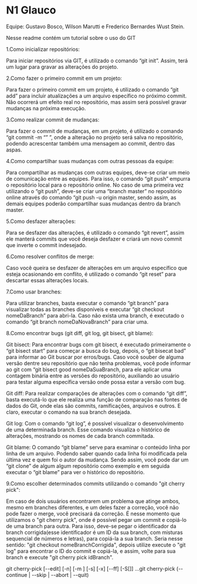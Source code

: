 # N1 Glauco

Equipe: Gustavo Bosco, Wilson Marutti e Frederico Bernardes Wust Stein.

Nesse readme contém um tutorial sobre o uso do GIT

1.Como inicializar repositórios:

Para iniciar repositórios via GIT, é utilizado o comando “git init”. Assim, terá um lugar para gravar as alterações do projeto.


2.Como fazer o primeiro commit em um projeto:

Para fazer o primeiro commit em um projeto, é utilizado o comando “git add” para incluir atualizações a um arquivo específico no próximo commit. Não ocorrerá um efeito real no repositório, mas assim será possível gravar mudanças na próxima execução.


3.Como realizar commit de mudanças:

Para fazer o commit de mudanças, em um projeto, é utilizado o comando “git commit -m “” ”, onde a alteração no projeto será salva no repositório, podendo acrescentar também uma mensagem ao commit, dentro das aspas.


4.Como compartilhar suas mudanças com outras pessoas da equipe:

Para compartilhar as mudanças com outras equipes, deve-se criar um meio de comunicação entre as equipes. Para isso, o comando “git push” empurra o repositório local para o repositório online. No caso de uma primeira vez utilizando o “git push”, deve-se criar uma “branch master” no repositório online através do comando “git  push -u origin master, sendo assim, as demais equipes poderão compartilhar suas mudanças dentro da branch master.


5.Como desfazer alterações:

Para se desfazer das alterações, é utilizado o comando “git revert”, assim ele manterá commits que você deseja desfazer e criará um novo commit que inverte o commit indesejado.


6.Como resolver conflitos de merge:

Caso você queira se desfazer de alterações em um arquivo específico que esteja ocasionando em conflito, é utilizado o comando “git reset” para descartar essas alterações locais.


7.Como usar branches:

Para utilizar branches, basta executar o comando “git branch” para visualizar todas as branches disponíveis e executar “git checkout nomeDaBranch” para abri-la. Caso não exista uma branch, é executado o comando “git branch nomeDaNovaBranch” para criar uma.


8.Como encontrar bugs (git diff, git log, git bisect, git blame):

Git bisect: Para encontrar bugs com git bisect, é executado primeiramente o “git bisect start” para começar a busca do bug, depois, o “git bisecat bad” para informar ao Git buscar por erros/bugs. Caso você souber de alguma versão dentre seu repositório que não tenha problemas, você pode informar ao git com “git bisect good nomeDaSuaBranch, para ele aplicar uma contagem binária entre as versões do repositório, auxiliando ao usuário para testar alguma específica versão onde possa estar a versão com bug.

Git diff: Para realizar comparações de alterações com o comando “git diff”, basta executá-lo que ele realiza uma função de comparação nas fontes de dados do Git, onde elas são commits, ramificações, arquivos e outros. E claro, executar o comando na sua branch desejada.

Git log: Com o comando “git log”, é possível visualizar o desenvolvimento de uma determinada branch. Esse comando visualiza o histórico de alterações, mostrando os nomes de cada branch commitada.

Git blame: O comando “git blame” serve para examinar o conteúdo linha por linha de um arquivo. Podendo saber quando cada linha foi modificada pela última vez e quem foi o autor da mudança. Sendo assim, você pode dar um “git clone” de algum algum repositório como exemplo e em seguida executar o “git blame” para ver o histórico do repositório.


9.Como escolher determinados commits utilizando o comando "git cherry pick": 

Em caso de dois usuários encontrarem um problema que atinge ambos, mesmo em branches diferentes, e um deles fazer a correção, você não pode fazer o merge, você precisará da correção. É nesse momento que utilizamos o "git cherry pick", onde é possível pegar um commit e copiá-lo de uma branch para outra. Para isso, deve-se pegar o identificador da branch corrigida(esse identificador é um ID da sua branch, com misturas sequencial de números e letras), para copiá-la a sua branch. Seria nesse sentido: "git checkout nomeBranchCorrigida", depois utilize execute o "git log" para encontrar o ID do commit e copiá-la, e assim, volte para sua branch e execute "git cherry pick idBranch". 

git cherry-pick [--edit] [-n] [-m <parent-number>] [-s] [-x] [--ff] [-S[<keyid>]] <commit>…​git cherry-pick (--continue | --skip | --abort | --quit)
